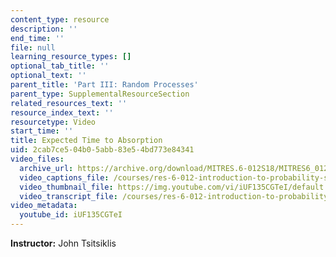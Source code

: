 ```yaml
---
content_type: resource
description: ''
end_time: ''
file: null
learning_resource_types: []
optional_tab_title: ''
optional_text: ''
parent_title: 'Part III: Random Processes'
parent_type: SupplementalResourceSection
related_resources_text: ''
resource_index_text: ''
resourcetype: Video
start_time: ''
title: Expected Time to Absorption
uid: 2cab7ce5-04b0-5abb-83e5-4bd773e84341
video_files:
  archive_url: https://archive.org/download/MITRES.6-012S18/MITRES6_012S18_L26-07_300k.mp4
  video_captions_file: /courses/res-6-012-introduction-to-probability-spring-2018/d99f2eed6d6c52dfbad7ff8e05cda217_iUF135CGTeI.vtt
  video_thumbnail_file: https://img.youtube.com/vi/iUF135CGTeI/default.jpg
  video_transcript_file: /courses/res-6-012-introduction-to-probability-spring-2018/b9fed31329f211726c31a6f9453e3903_iUF135CGTeI.pdf
video_metadata:
  youtube_id: iUF135CGTeI
---
```


**Instructor:** John Tsitsiklis